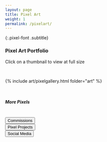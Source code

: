 ```yaml
---
layout: page
title: Pixel Art
weight: 1
permalink: /pixelart/
---
```


{:.pixel-font .subtitle}
### Pixel Art Portfolio

<div class="pixel-div">
<p class="instruct pixel-font">
    Click on a thumbnail to view at full size
</p>
<br>
<div class="pixel-div-exp" markdown="1">

{% include art/pixelgallery.html folder="art" %}

</div>
</div>
<br>
<div class="pixel-div">
    <h5 class="pixel-font info-subtitle">More Pixels</h5>
    <br>
    <div class="flex-container" markdown="0" id="pixel-btn-box">
        <div class="flex-child vertical-center">
            <button class="btn-pixel-gallery pixel-font" onclick="location.href='nodatacomms.carrd.co';">Commissions</button>
        </div>
        <div class="flex-child vertical-center">
            <button class="btn-pixel-gallery pixel-font" onclick="location.href='/pixelprojects/';">Pixel Projects</button>
        </div>
        <div class="flex-child vertical-center">
            <button class="btn-pixel-gallery pixel-font" onclick="location.href='https://bio.link/dataisgone';">Social Media</button>
        </div>
    </div>
</div>
<br>


